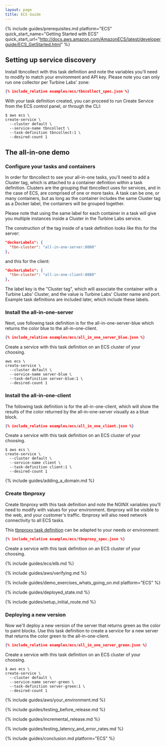 ```yaml
---
layout: page
title: ECS Guide
---
```


[//]: # ( Copyright 2017 Turbine Labs, Inc.                                   )
[//]: # ( you may not use this file except in compliance with the License.    )
[//]: # ( You may obtain a copy of the License at                             )
[//]: # (                                                                     )
[//]: # (     http://www.apache.org/licenses/LICENSE-2.0                      )
[//]: # (                                                                     )
[//]: # ( Unless required by applicable law or agreed to in writing, software )
[//]: # ( distributed under the License is distributed on an "AS IS" BASIS,   )
[//]: # ( WITHOUT WARRANTIES OR CONDITIONS OF ANY KIND, either express or     )
[//]: # ( implied. See the License for the specific language governing        )
[//]: # ( permissions and limitations under the License.                      )

[//]: # (Integrating Houston with ECS)

{%
  include guides/prerequisites.md
  platform="ECS"
  quick_start_name="Getting Started with ECS"
  quick_start_url="http://docs.aws.amazon.com/AmazonECS/latest/developerguide/ECS_GetStarted.html"
%}

## Setting up service discovery

Install tbncollect with this task definition and note the variables you'll need
to modify to match your environment and API key. Please note you can only
run one collector per Turbine Labs' zone:

```json
{% include_relative examples/ecs/tbncollect_spec.json %}
```

With your task definition created, you can proceed to run Create Service from
the ECS control panel, or through the CLI:

```console
$ aws ecs \
create-service \
  --cluster default \
  --service-name tbncollect \
  --task-definition tbncollect:1 \
  --desired-count 1
```

## The all-in-one demo

### Configure your tasks and containers

In order for tbncollect to see your all-in-one tasks, you'll need to add a
Cluster tag, which is attached to a container definition within a task
definition. Clusters are the grouping that tbncollect uses for services, and in
the case of ECS, are comprised of one or more tasks. A task can be one, or many
containers, but as long as the container includes the same Cluster tag as a
Docker label, the containers will be grouped together.

Please note that using the same label for each container in a task will give
you multiple instances inside a Cluster in the Turbine Labs service.

The construction of the tag inside of a task definition looks like this for the
server:

```json
"dockerLabels": {
  "tbn-cluster": "all-in-one-server:8080"
},
```

and this for the client:

```json
"dockerLabels": {
  "tbn-cluster": "all-in-one-client:8080"
},
```

The label key is the "Cluster tag", which will associate the container with a
Turbine Labs' Cluster, and the value is Turbine Labs' Cluster name and port.
Example task definitions are included later, which include these labels.

### Install the all-in-one-server

Next, use following task definition is for the
all-in-one-server-blue which returns the color blue to the all-in-one-client.

```json
{% include_relative examples/ecs/all_in_one_server_blue.json %}
```

Create a service with this task definition on an ECS cluster of your choosing.

```console
aws ecs \
create-service \
  --cluster default \
  --service-name server-blue \
  --task-definition server-blue:1 \
  --desired-count 1
```

### Install the all-in-one-client

The following task definition is for the all-in-one-client, which will
show the results of the color returned by the all-in-one-server visually as a
blue block.

```json
{% include_relative examples/ecs/all_in_one_client.json %}
```

Create a service with this task definition on an ECS cluster of your choosing.

```console
$ aws ecs \
create-service \
  --cluster default \
  --service-name client \
  --task-definition client:1 \
  --desired-count 1
```

{% include guides/adding_a_domain.md %}

### Create tbnproxy

Create tbnproxy with this task definition and note the NGINX variables you'll
need to modify with values for your environment. tbnproxy will be visible to
the web, and your customer's traffic. tbnproxy will also need network
connectivity to all ECS tasks.

This [tbnproxy task definition](examples/ecs/tbnproxy_spec.json) can be adapted
to your needs or environment:

```json
{% include_relative examples/ecs/tbnproxy_spec.json %}
```

Create a service with this task definition on an ECS cluster of your choosing.

{% include guides/ecs/elb.md %}

{% include guides/aws/verifying.md %}

{%
  include guides/demo_exercises_whats_going_on.md
  platform="ECS"
%}

{% include guides/deployed_state.md %}

{% include guides/setup_initial_route.md %}

### Deploying a new version

Now we'll deploy a new version of the server that returns green as the color to
paint blocks. Use this task definition to create a service for a new server that
returns the color green to the all-in-one-client.

```json
{% include_relative examples/ecs/all_in_one_server_green.json %}
```

Create a service with this task definition on an ECS cluster of your choosing.

```console
$ aws ecs \
create-service \
  --cluster default \
  --service-name server-green \
  --task-definition server-green:1 \
  --desired-count 1
```

{% include guides/aws/your_environment.md %}

{% include guides/testing_before_release.md %}

{% include guides/incremental_release.md %}

{% include guides/testing_latency_and_error_rates.md %}

{% include guides/conclusion.md
   platform="ECS"
%}
